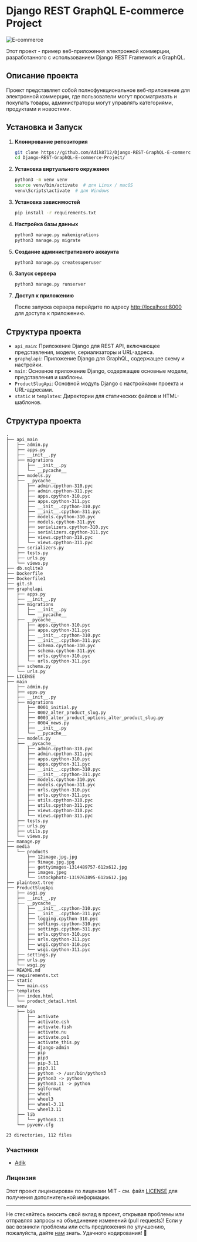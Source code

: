 # Django REST GraphQL E-commerce Project

![E-commerce](https://img.shields.io/badge/E--commerce-Django-brightgreen)

Этот проект - пример веб-приложения электронной коммерции, разработанного с использованием Django REST Framework и GraphQL.

## Описание проекта

Проект представляет собой полнофункциональное веб-приложение для электронной коммерции, где пользователи могут просматривать и покупать товары, администраторы могут управлять категориями, продуктами и новостями.

## Установка и Запуск

1. **Клонирование репозитория**

    ```bash
    git clone https://github.com/Adik8712/Django-REST-GraphQL-E-commerce-Project.git
    cd Django-REST-GraphQL-E-commerce-Project/
    ```

2. **Установка виртуального окружения**

    ```bash
    python3 -m venv venv
    source venv/bin/activate  # для Linux / macOS
    venv\Scripts\activate  # для Windows
    ```

3. **Установка зависимостей**

    ```bash
    pip install -r requirements.txt
    ```

4. **Настройка базы данных**

    ```bash
    python3 manage.py makemigrations
    python3 manage.py migrate
    ```

5. **Создание административного аккаунта**

    ```bash
    python3 manage.py createsuperuser
    ```

6. **Запуск сервера**

    ```bash
    python3 manage.py runserver
    ```

7. **Доступ к приложению**

    После запуска сервера перейдите по адресу [http://localhost:8000](http://localhost:8000) для доступа к приложению.

## Структура проекта

- `api_main`: Приложение Django для REST API, включающее представления, модели, сериализаторы и URL-адреса.
- `graphqlapi`: Приложение Django для GraphQL, содержащее схему и настройки.
- `main`: Основное приложение Django, содержащее основные модели, представления и шаблоны.
- `ProductSlugApi`: Основной модуль Django с настройками проекта и URL-адресами.
- `static` и `templates`: Директории для статических файлов и HTML-шаблонов.

## Структура проекта

```
.
├── api_main
│   ├── admin.py
│   ├── apps.py
│   ├── __init__.py
│   ├── migrations
│   │   ├── __init__.py
│   │   └── __pycache__
│   ├── models.py
│   ├── __pycache__
│   │   ├── admin.cpython-310.pyc
│   │   ├── admin.cpython-311.pyc
│   │   ├── apps.cpython-310.pyc
│   │   ├── apps.cpython-311.pyc
│   │   ├── __init__.cpython-310.pyc
│   │   ├── __init__.cpython-311.pyc
│   │   ├── models.cpython-310.pyc
│   │   ├── models.cpython-311.pyc
│   │   ├── serializers.cpython-310.pyc
│   │   ├── serializers.cpython-311.pyc
│   │   ├── views.cpython-310.pyc
│   │   └── views.cpython-311.pyc
│   ├── serializers.py
│   ├── tests.py
│   ├── urls.py
│   └── views.py
├── db.sqlite3
├── Dockerfile
├── Dockerfile1
├── git.sh
├── graphqlapi
│   ├── apps.py
│   ├── __init__.py
│   ├── migrations
│   │   ├── __init__.py
│   │   └── __pycache__
│   ├── __pycache__
│   │   ├── apps.cpython-310.pyc
│   │   ├── apps.cpython-311.pyc
│   │   ├── __init__.cpython-310.pyc
│   │   ├── __init__.cpython-311.pyc
│   │   ├── schema.cpython-310.pyc
│   │   ├── schema.cpython-311.pyc
│   │   ├── urls.cpython-310.pyc
│   │   └── urls.cpython-311.pyc
│   ├── schema.py
│   └── urls.py
├── LICENSE
├── main
│   ├── admin.py
│   ├── apps.py
│   ├── __init__.py
│   ├── migrations
│   │   ├── 0001_initial.py
│   │   ├── 0002_alter_product_slug.py
│   │   ├── 0003_alter_product_options_alter_product_slug.py
│   │   ├── 0004_news.py
│   │   ├── __init__.py
│   │   └── __pycache__
│   ├── models.py
│   ├── __pycache__
│   │   ├── admin.cpython-310.pyc
│   │   ├── admin.cpython-311.pyc
│   │   ├── apps.cpython-310.pyc
│   │   ├── apps.cpython-311.pyc
│   │   ├── __init__.cpython-310.pyc
│   │   ├── __init__.cpython-311.pyc
│   │   ├── models.cpython-310.pyc
│   │   ├── models.cpython-311.pyc
│   │   ├── urls.cpython-310.pyc
│   │   ├── urls.cpython-311.pyc
│   │   ├── utils.cpython-310.pyc
│   │   ├── utils.cpython-311.pyc
│   │   ├── views.cpython-310.pyc
│   │   └── views.cpython-311.pyc
│   ├── tests.py
│   ├── urls.py
│   ├── utils.py
│   └── views.py
├── manage.py
├── media
│   └── products
│       ├── 12image.jpg.jpg
│       ├── 9image.jpg.jpg
│       ├── gettyimages-1314489757-612x612.jpg
│       ├── images.jpeg
│       └── istockphoto-1319763895-612x612.jpg
├── plaintext.tree
├── ProductSlugApi
│   ├── asgi.py
│   ├── __init__.py
│   ├── __pycache__
│   │   ├── __init__.cpython-310.pyc
│   │   ├── __init__.cpython-311.pyc
│   │   ├── logging.cpython-310.pyc
│   │   ├── settings.cpython-310.pyc
│   │   ├── settings.cpython-311.pyc
│   │   ├── urls.cpython-310.pyc
│   │   ├── urls.cpython-311.pyc
│   │   ├── wsgi.cpython-310.pyc
│   │   └── wsgi.cpython-311.pyc
│   ├── settings.py
│   ├── urls.py
│   └── wsgi.py
├── README.md
├── requirements.txt
├── static
│   └── main.css
├── templates
│   ├── index.html
│   └── product_detail.html
└── venv
    ├── bin
    │   ├── activate
    │   ├── activate.csh
    │   ├── activate.fish
    │   ├── activate.nu
    │   ├── activate.ps1
    │   ├── activate_this.py
    │   ├── django-admin
    │   ├── pip
    │   ├── pip3
    │   ├── pip-3.11
    │   ├── pip3.11
    │   ├── python -> /usr/bin/python3
    │   ├── python3 -> python
    │   ├── python3.11 -> python
    │   ├── sqlformat
    │   ├── wheel
    │   ├── wheel3
    │   ├── wheel-3.11
    │   └── wheel3.11
    ├── lib
    │   └── python3.11
    └── pyvenv.cfg

23 directories, 112 files

```

### Участники

- [Adik](https://github.com/Adik8712)

### Лицензия

Этот проект лицензирован по лицензии MIT - см. файл [LICENSE](LICENSE) для получения дополнительной информации.

---

Не стесняйтесь вносить свой вклад в проект, открывая проблемы или отправляя запросы на объединение изменений (pull requests)! Если у вас возникли проблемы или есть предложения по улучшению, пожалуйста, дайте [нам](https://t.me/AdikPy) знать. Удачного кодирования! 🚀